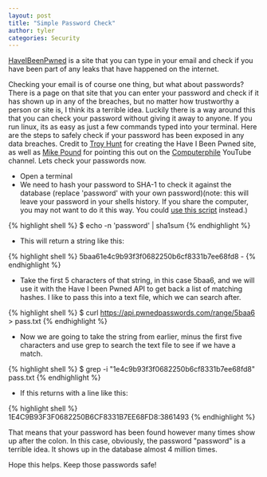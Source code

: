 ```yaml
---
layout: post
title: "Simple Password Check"
author: tyler
categories: Security
---
```


<a class="randomcolor" href="https://haveibeenpwned.com/" target="_blank">HaveIBeenPwned</a> is a site that you can type in your email and check if you have been part of any leaks that have happened on the internet. 
<!--more--> 
Checking your email is of course one thing, but what about passwords? There is a page on that site that you can enter your password and check if it has shown up in any of the breaches, but no matter how trustworthy a person or site is, I think its a terrible idea. Luckily there is a way around this that you can check your password without giving it away to anyone. If you run linux, its as easy as just a few commands typed into your terminal. Here are the steps to safely check if your password has been exposed in any data breaches. Credit to <a class="randomcolor" href="https://www.troyhunt.com/" target="_blank">Troy Hunt</a> for creating the Have I Been Pwned site, as well as <a class="randomcolor" href="https://github.com/mikepound" target="_blank">Mike Pound</a> for pointing this out on the <a class="randomcolor" href="https://www.youtube.com/watch?v=hhUb5iknVJs" target="_blank">Computerphile</a> YouTube channel. Lets check your passwords now. 

- Open a terminal
- We need to hash your password to SHA-1 to check it against the database (replace 'password' with your own password)(note: this will leave your password in your shells history. If you share the computer, you may not want to do it this way. You could <a class="randomcolor" href="https://github.com/UnclassedPenguin/scripts/blob/master/passwordcheck.py" target="_blank">use this script</a> instead.) 

{% highlight shell %}
$ echo -n 'password' | sha1sum
{% endhighlight %}

- This will return a string like this:  

{% highlight shell %}
5baa61e4c9b93f3f0682250b6cf8331b7ee68fd8  -
{% endhighlight %}

- Take the first 5 characters of that string, in this case 5baa6, and we will use it with the Have I been Pwned API to get back a list of matching hashes. I like to pass this into a text file, which we can search after.  

{% highlight shell %}
$ curl https://api.pwnedpasswords.com/range/5baa6 > pass.txt
{% endhighlight %}

- Now we are going to take the string from earlier, minus the first five characters and use grep to search the text file to see if we have a match.  

{% highlight shell %}
$ grep -i "1e4c9b93f3f0682250b6cf8331b7ee68fd8" pass.txt
{% endhighlight %}

- If this returns with a line like this:  

{% highlight shell %}
1E4C9B93F3F0682250B6CF8331B7EE68FD8:3861493
{% endhighlight %}
 
That means that your password has been found however many times show up after the colon. In this case, obviously, the password "password" is a terrible idea. It shows up in the database almost 4 million times.  

Hope this helps. Keep those passwords safe!
